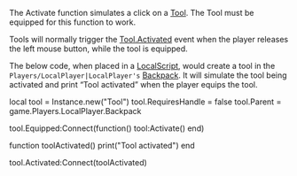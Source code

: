 The Activate function simulates a click on a [Tool](https://developer.roblox.com/en-us/api-reference/class/Tool). The Tool must be equipped for this function to work.

Tools will normally trigger the [Tool.Activated](https://developer.roblox.com/en-us/api-reference/event/Tool/Activated) event when the player releases the left mouse button, while the tool is equipped.

The below code, when placed in a [LocalScript](https://developer.roblox.com/en-us/api-reference/class/LocalScript), would create a tool in the `Players/LocalPlayer|LocalPlayer's` [Backpack](https://developer.roblox.com/en-us/api-reference/class/Backpack). It will simulate the tool being activated and print “Tool activated” when the player equips the tool.

local tool = Instance.new("Tool")
tool.RequiresHandle = false
tool.Parent = game.Players.LocalPlayer.Backpack

tool.Equipped:Connect(function()
	tool:Activate()
end)

function toolActivated()
    print("Tool activated")
end

tool.Activated:Connect(toolActivated)